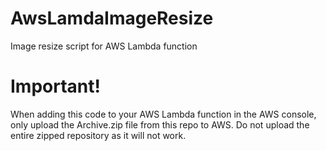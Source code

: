 # AwsLamdaImageResize
Image resize script for AWS Lambda function

# Important!
When adding this code to your AWS Lambda function in the AWS console, only upload the Archive.zip file from this repo to AWS. Do not upload the entire zipped repository as it will not work.
